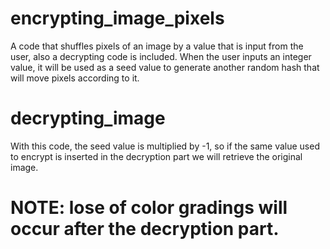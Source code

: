 # encrypting_image_pixels
A code that shuffles pixels of an image by a value that is input from the user, also a decrypting code is included.
When the user inputs an integer value,  it will be used as a seed value to generate another random hash that will move pixels according to it. 

# decrypting_image
With this code, the seed value is multiplied by -1, so if the same value used to encrypt is inserted in the decryption part we will retrieve the original image.
# NOTE: lose of color gradings will occur after the decryption part.
